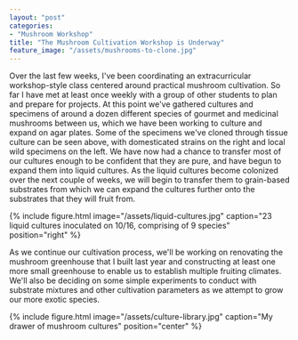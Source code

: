 ```yaml
---
layout: "post"
categories:
- "Mushroom Workshop"
title: "The Mushroom Cultivation Workshop is Underway"
feature_image: "/assets/mushrooms-to-clone.jpg"
---
```


Over the last few weeks, I've been coordinating an extracurricular workshop-style class centered around practical mushroom cultivation. So far I have met at least once weekly with a group of other students to plan and prepare for projects. At this point we've gathered cultures and specimens of around a dozen different species of gourmet and medicinal mushrooms between us, which we have been working to culture and expand on agar plates. Some of the specimens we've cloned through tissue culture can be seen above, with domesticated strains on the right and local wild specimens on the left. We have now had a chance to transfer most of our cultures enough to be confident that they are pure, and have begun to expand them into liquid cultures. As the liquid cultures become colonized over the next couple of weeks, we will begin to transfer them to grain-based substrates from which we can expand the cultures further onto the substrates that they will fruit from.

{% include figure.html image="/assets/liquid-cultures.jpg" caption="23 liquid cultures inoculated on 10/16, comprising of 9 species" position="right" %}

As we continue our cultivation process, we'll be working on renovating the mushroom greenhouse that I built last year and constructing at least one more small greenhouse to enable us to establish multiple fruiting climates. We'll also be deciding on some simple experiments to conduct with substrate mixtures and other cultivation parameters as we attempt to grow our more exotic species.

{% include figure.html image="/assets/culture-library.jpg" caption="My drawer of mushroom cultures" position="center" %}
